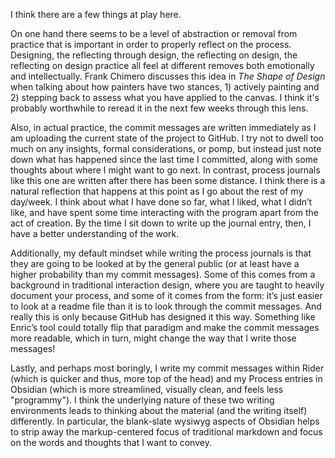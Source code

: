 I think there are a few things at play here.

On one hand there seems to be a level of abstraction or removal from practice that is important in order to properly reflect on the process. Designing, the reflecting through design, the reflecting on design, the reflecting on design practice all feel at different removes both emotionally and intellectually. Frank Chimero discusses this idea in *The Shape of Design* when talking about how painters have two stances, 1) actively painting and 2) stepping back to assess what you have applied to the canvas. I think it's probably worthwhile to reread it in the next few weeks through this lens.

Also, in actual practice, the commit messages are written immediately as I am uploading the current state of the project to GitHub. I try not to dwell too much on any insights, formal considerations, or pomp, but instead just note down what has happened since the last time I committed, along with some thoughts about where I might want to go next. In contrast, process journals like this one are written after there has been some distance. I think there is a natural reflection that happens at this point as I go about the rest of my day/week. I think about what I have done so far, what I liked, what I didn’t like, and have spent some time interacting with the program apart from the act of creation. By the time I sit down to write up the journal entry, then, I have a better understanding of the work.

Additionally, my default mindset while writing the process journals is that they are going to be looked at by the general public (or at least have a higher probability than my commit messages). Some of this comes from a background in traditional interaction design, where you are taught to heavily document your process, and some of it comes from the form: it’s just easier to look at a readme file than it is to look through the commit messages. And really this is only because GitHub has designed it this way. Something like Enric’s tool could totally flip that paradigm and make the commit messages more readable, which in turn, might change the way that I write those messages!

Lastly, and perhaps most boringly, I write my commit messages within Rider (which is quicker and thus, more top of the head) and my Process entries in Obsidian (which is more streamlined, visually clean, and feels less "programmy"). I think the underlying nature of these two writing environments leads to thinking about the material (and the writing itself) differently. In particular, the blank-slate wysiwyg aspects of Obsidian helps to strip away the markup-centered focus of traditional markdown and focus on the words and thoughts that I want to convey. 
